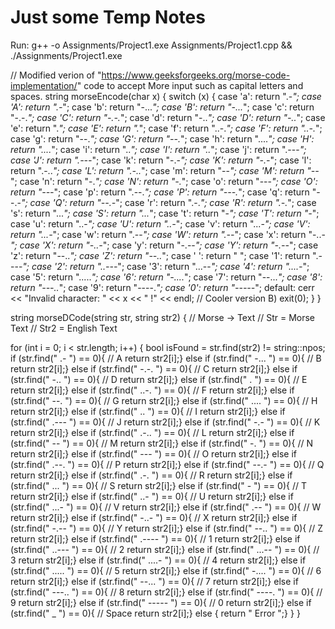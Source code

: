 # Just some Temp Notes

Run:
g++ -o Assignments/Project1.exe Assignments/Project1.cpp && ./Assignments/Project1.exe



// Modified verion of "https://www.geeksforgeeks.org/morse-code-implementation/" code to accept More input such as capital letters and spaces. 
string morseEncode(char x) 
{
  switch (x) {
    case 'a':
      return ".-_";
    case 'A':
      return ".-_";
    case 'b':
      return "-..._";
    case 'B':
      return "-..._";
    case 'c':
      return "-.-._";
    case 'C':
      return "-.-._";
    case 'd':
      return "-.._";
    case 'D':
      return "-.._";
    case 'e':
      return "._";
    case 'E':
      return "._";
    case 'f':
      return "..-._";
    case 'F':
      return "..-._";
    case 'g':
      return "--._";
    case 'G':
      return "--._";
    case 'h':
      return "...._";
    case 'H':
      return "...._";
    case 'i':
      return ".._";
    case 'I':
      return ".._";
    case 'j':
      return ".---_";
    case 'J':
      return ".---_";
    case 'k':
      return "-.-_";
    case 'K':
      return "-.-_";
    case 'l':
      return ".-.._";
    case 'L':
      return ".-.._";
    case 'm':
      return "--_";
    case 'M':
      return "--_";
    case 'n':
      return "-._";
    case 'N':
      return "-._";
    case 'o':
      return "---_";
    case 'O':
      return "---_";
    case 'p':
      return ".--._";
    case 'P':
      return "---._";
    case 'q':
      return "--.-_";
    case 'Q':
      return "--.-_";
    case 'r':
      return ".-._";
    case 'R':
      return ".-._";
    case 's':
      return "..._";
    case 'S':
      return "..._";
    case 't':
      return "-_";
    case 'T':
      return "-_";
    case 'u':
      return "..-_";
    case 'U':
      return "..-_";
    case 'v':
      return "...-_";
    case 'V':
      return "...-_";
    case 'w':
      return ".--_";
    case 'W':
      return ".--_";
    case 'x':
      return "-..-_";
    case 'X':
      return "-..-_";
    case 'y':
      return "-.--_";
    case 'Y':
      return "-.--_";
    case 'z':
        return "--.._";
    case 'Z':
        return "--.._";
    case ' ':
        return " ";
    case '1':
        return ".----_";
    case '2':
        return "..---_";
    case '3':
        return "...--_";
    case '4':
        return "....-_";
    case '5':
        return "....._";
    case '6':
        return "-...._";
    case '7':
        return "--..._";
    case '8':
        return "---.._";
    case '9':
        return "----._";
    case '0':
        return "-----_";
    default:
        cerr << "Invalid character: " << x << " !" << endl; // Cooler version B)
        exit(0);
    }
}


string morseDCode(string str, string str2)
{
  // Morse -> Text
  // Str = Morse Text
  // Str2 = English Text

  for (int i = 0; i < str.length; i++)
    {
      bool isFound = str.find(str2) != string::npos;
      if (str.find(" .- ") == 0){ // A
        return str2[i];}
      else if (str.find(" -... ") == 0){ // B
        return str2[i];}
      else if (str.find(" -.-. ") == 0){ // C
        return str2[i];}
      else if (str.find(" -.. ") == 0){ // D
        return str2[i];}
      else if (str.find(" . ") == 0){ // E
        return str2[i];}
      else if (str.find(" ..-. ") == 0){ // F
        return str2[i];}
      else if (str.find(" --. ") == 0){ // G
        return str2[i];}
      else if (str.find(" .... ") == 0){ // H
        return str2[i];}
      else if (str.find(" .. ") == 0){ // I
        return str2[i];}
      else if (str.find(" .--- ") == 0){ // J
        return str2[i];}
      else if (str.find(" -.- ") == 0){ // K
        return str2[i];}
      else if (str.find(" .-.. ") == 0){ // L
        return str2[i];}
      else if (str.find(" -- ") == 0){ // M
        return str2[i];}
      else if (str.find(" -. ") == 0){ // N
        return str2[i];}
      else if (str.find(" --- ") == 0){ // O
        return str2[i];}
      else if (str.find(" .--. ") == 0){ // P
        return str2[i];}
      else if (str.find(" --.- ") == 0){ // Q
        return str2[i];}
      else if (str.find(" .-. ") == 0){ // R
        return str2[i];}
      else if (str.find(" ... ") == 0){ // S
        return str2[i];}
      else if (str.find(" - ") == 0){ // T
        return str2[i];}
      else if (str.find(" ..- ") == 0){ // U
        return str2[i];}
      else if (str.find(" ...- ") == 0){ // V
        return str2[i];}
      else if (str.find(" .-- ") == 0){ // W
        return str2[i];}
      else if (str.find(" -..- ") == 0){ // X
        return str2[i];}
      else if (str.find(" -.-- ") == 0){ // Y
        return str2[i];}
      else if (str.find(" --.. ") == 0){ // Z
        return str2[i];}
      else if (str.find(" .---- ") == 0){ // 1
        return str2[i];}
      else if (str.find(" ..--- ") == 0){ // 2
        return str2[i];}
      else if (str.find(" ...-- ") == 0){ // 3
        return str2[i];}
      else if (str.find(" ....- ") == 0){ // 4
        return str2[i];}
      else if (str.find(" ..... ") == 0){ // 5
        return str2[i];}
      else if (str.find(" -.... ") == 0){ // 6
        return str2[i];}
      else if (str.find(" --... ") == 0){ // 7
        return str2[i];}
      else if (str.find(" ---.. ") == 0){ // 8
        return str2[i];}
      else if (str.find(" ----. ") == 0){ // 9
        return str2[i];}
      else if (str.find(" ----- ") == 0){ // 0
        return str2[i];}
      else if (str.find(" _ ") == 0){ // Space
        return str2[i];}
      else {
        return " Error ";}
      }
}
